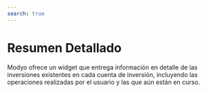 ```yaml
---
search: true
---
```


# Resumen Detallado

Modyo ofrece un widget que entrega información en detalle de las inversiones existentes en cada cuenta de inversión, incluyendo las operaciones realizadas por el usuario y las que aún están en curso.

<iframe id="widgetFrame" src="https://widgets-es.modyo.com/inversiones/resumen-detallado" width="100%"  frameBorder="0" style="visibility:hidden;overflow:auto;margin-top:20px;"/>

| Funcionalidad                   | Descripción                                                                                                                                        |
|---------------------------------|----------------------------------------------------------------------------------------------------------------------------------------------------|
| Detalle de Inversiones          | Entrega un conjunto de resúmenes individuales para todas las inversiones que están incluidas en el patrimonio.                                     |
| Resumen por Cuenta de Inversión | Muestra los totales agrupados de las distintas inversiones que existen dentro de una cuenta de inversión específica.                               |
| Operaciones en Tránsito         | Muestra las operaciones instruidas por el cliente y que aún están en estado pendiente.                                                             |
| Últimos Movimientos             | Muestra los últimos movimientos realizados en la cuenta de inversión revisada.                                                                     |
| Resumen por Producto            | Muestra los totales de las inversiones incluidas para cada tipo de inversión existente en el patrimonio.                                           |
| Resumen por Moneda              | Muestra los totales agrupados de las distintas inversiones que existen dentro del patrimonio, considerando cada moneda disponible (CLP, USD, EUR). |

<script>

  export default {
    mounted() {

      function setIframeHeightCO(id, ht) {
          var ifrm = document.getElementById(id);
          if(ifrm) {
            ifrm.style.visibility = 'hidden';
            // some IE versions need a bit added or scrollbar appears
            ifrm.style.height = ht + 4 + "px";
            ifrm.style.visibility = 'visible';
          }
      }


      // iframed document sends its height using postMessage
      function handleDocHeightMsg(e) {
          // check origin
          if ( e.origin === 'https://widgets-es.modyo.com' ) {
              // parse data
              var data = JSON.parse( e.data );

              console.log('data:', data)
              // check data object
              if ( data['docHeight'] ) {
                  setIframeHeightCO( 'widgetFrame', data['docHeight'] );
              } else {
                  setIframeHeightCO( 'widgetFrame', 700 );
              }
          }
      }

      // assign message handler
      if ( window.addEventListener ) {
          window.addEventListener('message', handleDocHeightMsg, false);
      }
    }
  }

</script>
